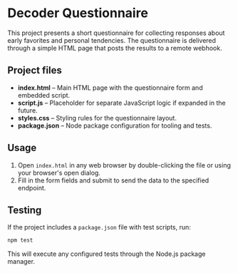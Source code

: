 # Decoder Questionnaire

This project presents a short questionnaire for collecting responses about early favorites and personal tendencies. The questionnaire is delivered through a simple HTML page that posts the results to a remote webhook.

## Project files

- **index.html** – Main HTML page with the questionnaire form and embedded script.
- **script.js** – Placeholder for separate JavaScript logic if expanded in the future.
- **styles.css** – Styling rules for the questionnaire layout.
- **package.json** – Node package configuration for tooling and tests.

## Usage

1. Open `index.html` in any web browser by double-clicking the file or using your browser's open dialog.
2. Fill in the form fields and submit to send the data to the specified endpoint.

## Testing

If the project includes a `package.json` file with test scripts, run:

```bash
npm test
```

This will execute any configured tests through the Node.js package manager.
